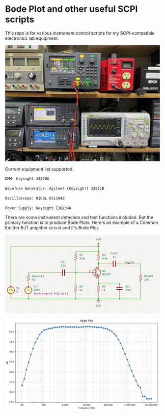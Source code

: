 # Bode Plot and other useful SCPI scripts

This repo is for various instrument control scripts for my SCPI-compatible electronics lab equipment.

![](images/scpi_lab_equipment.jpeg)

Current equipment list supported:

    DMM: Keysight 34470A

    Waveform Generator: Agilent (Keysight) 33511B

    Oscilloscope: RIGOL DS1104Z

    Power Supply: Keysight E36234A

There are some instrument detection and test functions included. But the primary function is to produce Bode Plots. Here's an example of a Common Emitter BJT amplifier circuit and it's Bode Plot.

![](images/actual_circuit.png)

![](images/actual_bode.png)